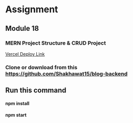 # Assignment
## Module 18
### MERN Project Structure & CRUD Project

[Vercel Deploy Link](https://blog-backend-beige.vercel.app/)

### Clone or download from this https://github.com/Shakhawat15/blog-backend
## Run this command
#### npm install
#### npm start
